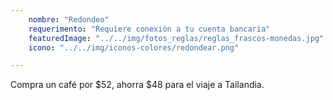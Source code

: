 ```yaml
---
    nombre: "Redondeo"
    requerimento: "Requiere conexión a tu cuenta bancaria"
    featuredImage: "../../img/fotos_reglas/reglas_frascos-monedas.jpg"
    icono: "../../img/iconos-colores/redondear.png"

---
```


Compra un café por $52, ahorra $48 para el viaje a Tailandia.